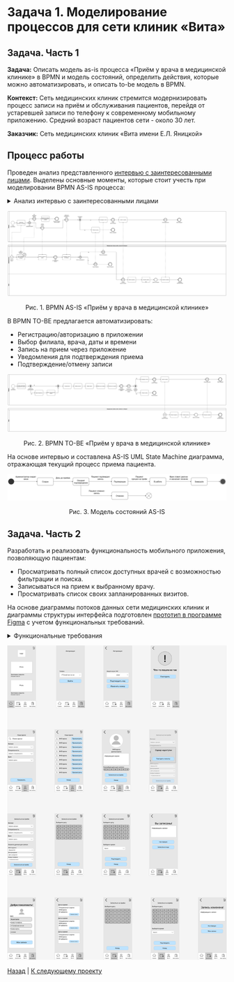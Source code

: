 # Задача 1. Моделирование процессов для сети клиник «Вита»

## Задача. Часть 1 

**Задача:** Описать модель as-is процесса «Приём у врача в медицинской клинике» в BPMN и модель состояний, определить действия, которые можно автоматизировать, и описать to-be модель в BPMN.

**Контекст:** Сеть медицинских клиник стремится модернизировать процесс записи на приём и обслуживания пациентов, перейдя от устаревшей записи по телефону к современному мобильному приложению. Средний возраст пациентов сети - около 30 лет.

**Заказчик:** Сеть медицинских клиник «Вита имени Е.Л. Яницкой»

## Процесс работы

Проведен анализ представленного [интервью с заинтересованными лицами](https://docs.google.com/document/d/1t7E-JcXmlZYBaD3fc0yd8VgVl5vmIFYWrgZY-0xpuMU/edit?usp=sharing). Выделены основные моменты, которые стоит учесть при моделировании BPMN AS-IS процесса:
<details>
  <summary>Анализ интервью с заинтересованными лицами</summary>

  **Пациент:**

  *   **Поиск клиники:** Ищет клинику (обычно ближайшую) при возникновении проблемы (например, боль в животе).
  *   **Запись на прием:**
      *   Звонит в филиал клиники для записи.
      *   Определяется с врачом и временем с помощью администратора.
      *   Подтверждает запись по звонку администратора.
      *   Посещает прием в назначенное время.

  **Администратор:**

  *   **Прием звонков:** Принимает звонки от пациентов, желающих записаться на прием.
  *   **Проверка расписания:** Проверяет наличие свободных слотов для записи к нужному врачу в электронном календаре.
  *   **Согласование записи:** Договаривается с пациентом о времени приема и записывает его в календарь.
  *   **Обработка отказов:** Если нет свободных слотов, общение с пациентом заканчивается.
  *   **Подтверждение записи:** За день до приема звонит пациенту для подтверждения записи.
      *   Пациент может подтвердить запись (придет на прием).
      *   Пациент может отказаться от посещения (запись отменяется).
  *   **Ведение записей:** Ведение записей в электронном календаре.

  **Врач:**

  *   **Прием пациента:** Принимает пациента в назначенное время.
  *   **Работа с записью:** Открывает запись пациента на прием и отмечает начало.
  *   **Проведение осмотра:** Общается с пациентом, проводит осмотр, анализирует его жалобы.
  *   **Диагностика:**
      *   Ставит диагноз (окончательный, если возможно).
      *   Если не может сразу поставить диагноз, ставит предварительный диагноз.
  *   **Назначение лечения:** Назначает необходимое лечение.
  *   **Завершение приема:** Оформляет протокол осмотра и закрывает запись пациента в календаре.
  *   **Повторный прием:** Повторный прием (при необходимости): Если не удается сразу поставить окончательный диагноз, назначает анализы и повторный прием.

</details>

![Обновленная диаграмма UML](https://github.com/Khalidov-GV/practicum/blob/main/task_1/BPMN%20AS-IS%20клиника%20Вита.png)
<p align="center">Рис. 1. BPMN AS-IS «Приём у врача в медицинской клинике» </p>


В BPMN TO-BE предлагается автоматизировать:

*   Регистрацию/авторизацию в приложении
*   Выбор филиала, врача, даты и времени 
*   Запись на прием через приложение
*   Уведомления для подтверждения приема
*   Подтверждение/отмену записи


![Обновленная диаграмма UML](https://github.com/Khalidov-GV/practicum/blob/main/task_1/BPMN%20TO-BE%20клиника%20Вита.png)
<p align="center">Рис. 2. BPMN TO-BE «Приём у врача в медицинской клинике» </p>



На основе интервью и составлена AS-IS UML State Machine диаграмма, отражающая текущий процесс приема пациента.


![Обновленная диаграмма UML](https://github.com/Khalidov-GV/practicum/blob/main/task_1/UML%20State%20Machine%20Diagram%20клиника%20Вита.png)
<p align="center">Рис. 3. Модель состояний AS-IS </p>

## Задача. Часть 2

Разработать и реализовать функциональность мобильного приложения, позволяющую пациентам:

*   Просматривать полный список доступных врачей с возможностью фильтрации и поиска.
*   Записываться на прием к выбранному врачу.
*   Просматривать список своих запланированных визитов.


На основе диаграммы потоков данных сети медицинских клиник и диаграммы структуры интерфейса подготовлен [прототип в программе Figma](https://www.figma.com/design/ViyR5yLITRv85VhXdJ7BWF/%D0%94%D0%97-%D0%A1%D0%BF%D1%80%D0%B8%D0%BD%D1%82-6-KhalidovGV?node-id=0-1&m=dev&t=wy0Ao3K44hMJupnP-1) с учетом функциональных требований.
<details>
  <summary>Функциональные требования</summary>


  *   **ФТ-001:** Система должна предоставлять доступ к расписанию приемов (записям) без постоянной аутентификации.
  *   **ФТ-002:** Система должна обеспечивать аутентификацию пользователя в личном кабинете по номеру телефона и OTP.
  *   **ФТ-003:** Система должна предоставлять доступ к информации о врачах и позволять записываться на прием без аутентификации.
  *   **ФТ-004:** Система должна привязывать каждого врача к конкретному филиалу.
  *   **ФТ-005:** Система должна обеспечивать уникальность сочетания «ФИО врача + специальность».

</details>

![Обновленная диаграмма UML](https://github.com/Khalidov-GV/practicum/blob/main/task_1/Приложение%20клиники.png)


[Назад](https://github.com/Khalidov-GV/practicum/blob/main/project_2/project_2.md) | [К следующему проекту](https://github.com/Khalidov-GV/practicum/blob/main/project_3/project_3.md) 